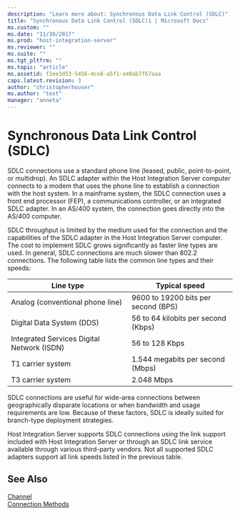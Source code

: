 ```yaml
---
description: "Learn more about: Synchronous Data Link Control (SDLC)"
title: "Synchronous Data Link Control (SDLC)1 | Microsoft Docs"
ms.custom: ""
ms.date: "11/30/2017"
ms.prod: "host-integration-server"
ms.reviewer: ""
ms.suite: ""
ms.tgt_pltfrm: ""
ms.topic: "article"
ms.assetid: f2ee3d53-5456-4ce8-a5f1-a40ab7f67aaa
caps.latest.revision: 3
author: "christopherhouser"
ms.author: "test"
manager: "anneta"
---
```

# Synchronous Data Link Control (SDLC)
SDLC connections use a standard phone line (leased, public, point-to-point, or multidrop). An SDLC adapter within the Host Integration Server computer connects to a modem that uses the phone line to establish a connection with the host system. In a mainframe system, the SDLC connection uses a front end processor (FEP), a communications controller, or an integrated SDLC adapter. In an AS/400 system, the connection goes directly into the AS/400 computer.  
  
 SDLC throughput is limited by the medium used for the connection and the capabilities of the SDLC adapter in the Host Integration Server computer. The cost to implement SDLC grows significantly as faster line types are used. In general, SDLC connections are much slower than 802.2 connections. The following table lists the common line types and their speeds:  
  
|Line type|Typical speed|  
|---------------|-------------------|  
|Analog (conventional phone line)|9600 to 19200 bits per second (BPS)|  
|Digital Data System (DDS)|56 to 64 kilobits per second (Kbps)|  
|Integrated Services Digital Network (ISDN)|56 to 128 Kbps|  
|T1 carrier system|1.544 megabits per second (Mbps)|  
|T3 carrier system|2.048 Mbps|  
  
 SDLC connections are useful for wide-area connections between geographically disparate locations or when bandwidth and usage requirements are low. Because of these factors, SDLC is ideally suited for branch-type deployment strategies.  
  
 Host Integration Server supports SDLC connections using the link support included with Host Integration Server or through an SDLC link service available through various third-party vendors. Not all supported SDLC adapters support all link speeds listed in the previous table.  
  
## See Also  
 [Channel](../core/channel2.md)   
 [Connection Methods](../core/connection-methods2.md)
